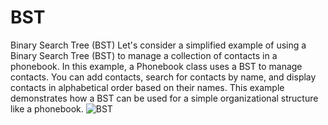 # BST
 Binary Search Tree (BST)
 Let's consider a simplified example of using a Binary Search Tree (BST) to manage a collection of contacts in a phonebook. 
 In this example, a Phonebook class uses a BST to manage contacts. 
 You can add contacts, search for contacts by name, and display contacts in alphabetical order based on their names. 
 This example demonstrates how a BST can be used for a simple organizational structure like a phonebook.
![BST](https://github.com/arojan-001/BST/assets/61918182/5fb8c46b-e327-45ca-8173-8c698c5f38e0)
